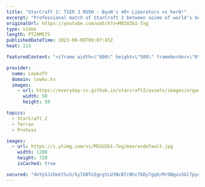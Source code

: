 ```yaml
---
title: "StarCraft 2: TIER 3 RUSH - ByuN's 40+ Liberators vs herO!"
excerpt: "Professional match of StarCraft 2 between soime of world's best Terran and Protoss players. In this match of Terran vs Protoss both players decide to sit back in the early game, and rush straight towards Tier 3 units. Support my work: https://patreon.com/lowkotv Lowko Merch: https://lowko.shop  My YouTube"
originalUrl: https://youtube.com/watch?v=M92U2b1-7xg
type: video
length: PT29M57S
publishedDateTime: 2023-08-09T09:07:45Z
heat: 113

featuredContent: "<iframe width=\"800\" height=\"500\" frameborder=\"0\" src=\"https://www.youtube.com/embed/M92U2b1-7xg\" allow=\"accelerometer; autoplay; encrypted-media; gyroscope; picture-in-picture\" allowfullscreen></iframe>"

provider:
  name: LowkoTV
  domain: lowko.tv
  images:
    - url: https://everyday-cc.github.io/starcraft2/assets/images/organizations/lowko.tv-50x50.jpg
      width: 50
      height: 50

topics:
  - StarCraft 2
  - Terran
  - Protoss

images:
  - url: https://i.ytimg.com/vi/M92U2b1-7xg/maxresdefault.jpg
    width: 1280
    height: 720
    isCached: true

secured: "dnYpSJzOektSuS/kylD0TnIgcgtLU3NcB7rBhc7kDy7gqO/MrOBgxvSGl7pyn1jXagapLQQUSWR7lkCW7kuLAVxQq6PBkS9mVXIB1Z6pt1ZFTXZaipzgTR3f6OEG67rSKJN7DZscR23BKxNgUU41iJW9Mh7dlbqB+Pc6G7F8+MMANSHfcp7I0+q4cnAKek/eQNZM5e7uMcgGaS3EK4u916Cfw49TUHNt/1Jte7/mcUMUKZ5u6OU1LZBBKTlzK0q800dr3ssCbPbAlrS5fOx9WrCHl8bS6bFP1aJXy+XH3WJ+yuAirOY4DY82Mfemj/vdiPmx6dJIeA7TItoZc9vhaT58KF6x2Rvx5MbHrwXNDH26Qb315ZBMMPK7SKyALJzLE7HOcV8NX4LedUHe26hB0QRPKnWld/sCKdrQOBKCr94=;2ankxOq97uVQ8b6JmJaNAw=="
---
```


